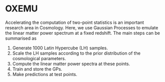 # OXEMU

Accelerating the computation of two-point statistics is an important research area in Cosmology. Here, we use Gaussian Processes to emulate the linear matter power spectrum at a fixed redshift. The main steps can be summarised as
<br>
1. Generate 1000 Latin Hypercube (LH) samples. 
2. Scale the LH samples according to the prior distribution of the cosmological parameters. 
3. Compute the linear matter power spectra at these points. 
4. Train and store the GPs.
5. Make predictions at test points.